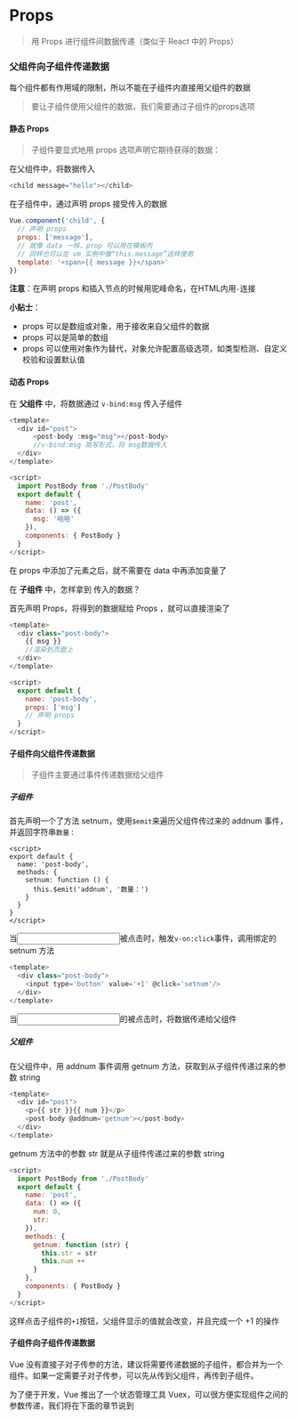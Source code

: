 # Props

> 用 Props 进行组件间数据传递（类似于 React 中的 Props）

### 父组件向子组件传递数据

每个组件都有作用域的限制，所以不能在子组件内直接用父组件的数据

>要让子组件使用父组件的数据，我们需要通过子组件的props选项

#### 静态 Props

> 子组件要显式地用 props 选项声明它期待获得的数据：

在父组件中，将数据传入

```js
<child message="hello"></child>
```

在子组件中，通过声明 props 接受传入的数据

```js
Vue.component('child', {
  // 声明 props
  props: ['message'],
  // 就像 data 一样，prop 可以用在模板内
  // 同样也可以在 vm 实例中像“this.message”这样使用
  template: '<span>{{ message }}</span>'
})
```

**注意**：在声明 props 和插入节点的时候用驼峰命名，在HTML内用`-`连接

**小贴士**：

 - props 可以是数组或对象，用于接收来自父组件的数据
 - props 可以是简单的数组
 - props 可以使用对象作为替代，对象允许配置高级选项，如类型检测、自定义校验和设置默认值

#### 动态 Props

在 **父组件** 中，将数据通过 `v-bind:msg` 传入子组件

```js
<template>
  <div id="post">
      <post-body :msg="msg"></post-body>
      //v-bind:msg 简写形式，将 msg数据传入
  </div>
</template>

<script>
  import PostBody from './PostBody'
  export default {
    name: 'post',
    data: () => ({
      msg: '哈哈'
    }),
    components: { PostBody }
  }
</script>
```
在 props 中添加了元素之后，就不需要在 data 中再添加变量了

在 **子组件** 中，怎样拿到 传入的数据？

首先声明 Props，将得到的数据赋给 Props ，就可以直接渲染了

```js
<template>
  <div class="post-body">
    {{ msg }}
    //渲染到页面上
  </div>
</template>

<script>
  export default {
    name: 'post-body',
    props: ['msg']
    // 声明 props
  }
</script>
```

#### 子组件向父组件传递数据

> 子组件主要通过事件传递数据给父组件

##### 子组件

首先声明一个了方法 setnum，使用`$emit`来遍历父组件传过来的 addnum 事件，并返回字符串`数量：`

```
<script>
export default {
  name: 'post-body',
  methods: {
    setnum: function () {
      this.$emit('addnum', '数量：')
    }
  }
}
</script>
```

当<input>被点击时，触发`v-on:click`事件，调用绑定的 setnum 方法

```js
<template>
  <div class="post-body">
    <input type='button' value='+1' @click='setnum'/>
  </div>
</template>
```

当<input>的被点击时，将数据传递给父组件

##### 父组件

在父组件中，用 addnum 事件调用 getnum 方法，获取到从子组件传递过来的参数 string

```js
<template>
  <div id="post">
    <p>{{ str }}{{ num }}</p>
    <post-body @addnum='getnum'></post-body>
  </div>
</template>
```

getnum 方法中的参数 str 就是从子组件传递过来的参数 string

```js
<script>
  import PostBody from './PostBody'
  export default {
    name: 'post',
    data: () => ({
      num: 0,
      str:
    }),
    methods: {
      getnum: function (str) {
        this.str = str
        this.num ++
      }
    },
    components: { PostBody }
  }
</script>
```

这样点击子组件的`+1`按钮，父组件显示的值就会改变，并且完成一个 +1 的操作

#### 子组件向子组件传递数据

Vue 没有直接子对子传参的方法，建议将需要传递数据的子组件，都合并为一个组件。如果一定需要子对子传参，可以先从传到父组件，再传到子组件。

为了便于开发，Vue 推出了一个状态管理工具 Vuex，可以很方便实现组件之间的参数传递，我们将在下面的章节说到

